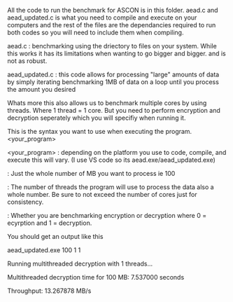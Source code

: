 All the code to run the benchmark for ASCON is in this folder. aead.c and aead_updated.c is what you need to compile and execute on your computers and the rest of the files are the dependancies required to run both codes so you will need to include them when compiling.

aead.c : benchmarking using the driectory to files on your system. While this works it has its limitations when wanting to go bigger and bigger. and is not as robust.

aead_updated.c : this code allows for processing "large" amounts of data by simply iterating benchmarking 1MB of data on a loop until you process the amount you desired

Whats more this also allows us to benchmark multiple cores by using threads. Where 1 thread = 1 core. But you need to perform encryption and decryption seperately which you will specifiy when running it.

This is the syntax you want to use when executing the program. <your_program> <Data in MB> <Number of Cores> <Mode>

<your_program> : depending on the platform you use to code, compile, and execute this will vary. (I use VS code so its aead.exe/aead_updated.exe)

<Data in MB> : Just the whole number of MB you want to process ie 100

<Number of Cores> : The number of threads the program will use to process the data also a whole number. Be sure to not exceed the number of cores just for consistency.

<Mode> : Whether you are benchmarking encryption or decryption where 0 = ecyrption and 1 = decryption.

You should get an output like this

aead_updated.exe 100 1 1

Running multithreaded decryption with 1 threads...

Multithreaded decryption time for 100 MB: 7.537000 seconds

Throughput: 13.267878 MB/s
